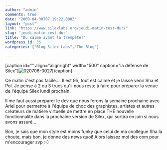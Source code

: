 ```yaml
---
author: "admin"
comments: true
date: "2009-04-30T07:19:22.000Z"
layout: "post"
link: "https://www.silexlabs.org/jeudi-matin-cest-dur/"
slug: "jeudi-matin-cest-dur"
title: "Du calme avant la trempête!"
wordpress_id: 35
categories: ["Blog Silex Labs","The Blog"]

---
```

[caption id="" align="alignright" width="500" caption="la défense de Silex"]![020706-0027](http://farm1.static.flickr.com/162/436584846_e61832d2c4.jpg)[/caption]

Ce matin c'est pas facile.... Il est 9h, tout est calme et je laisse venir Sha et Pol. Je pense à 2 ou 3 trucs qu'il nous reste à faire pour préparer la venue de l'équipe Silex lundi prochain.

Il me faut aussi préparer le dev que nous ferons la semaine prochaine avec Ariel pour permettre à l'équipe de choc des graphistes, artistes et autres créateurs de matière virtuelle de mettre en place THE nouvelle fonctionnalité dans la prochaine version de Silex, qui sortira en juin si nous avons assuré...

Bon, je sais que mon style est moins funky que celui de ma coollègue Sha la choute, mais bon, je donne des news quoi! Alors laissez moi des com pour m'encourager svp :-)

